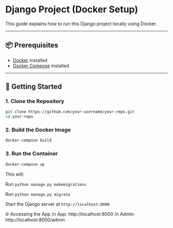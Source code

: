 # Django Project (Docker Setup)

This guide explains how to run this Django project locally using Docker.

---

## 📦 Prerequisites
- [Docker](https://www.docker.com/get-started) installed
- [Docker Compose](https://docs.docker.com/compose/install/) installed

---

## 🚀 Getting Started

### 1. Clone the Repository
```bash
git clone https://github.com/your-username/your-repo.git
cd your-repo
```
### 2. Build the Docker Image
```bash
docker-compose build
```
### 3. Run the Container
```bash
docker-compose up
```
This will:

Run ```python manage.py makemigrations```

Run ```python manage.py migrate```

Start the Django server at ```http://localhost:8000```

🌐 Accessing the App /n
App: http://localhost:8000 /n
Admin: http://localhost:8000/admin
